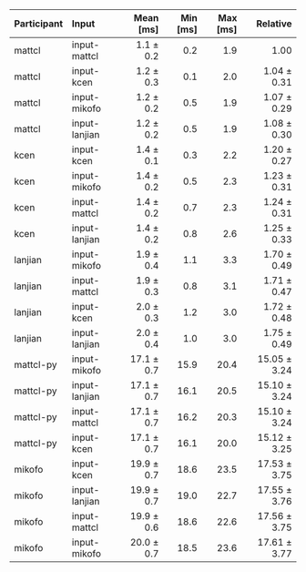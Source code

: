 | Participant | Input | Mean [ms] | Min [ms] | Max [ms] | Relative |
|:---|:---|---:|---:|---:|---:|
| mattcl | input-mattcl | 1.1 ± 0.2 | 0.2 | 1.9 | 1.00 |
| mattcl | input-kcen | 1.2 ± 0.3 | 0.1 | 2.0 | 1.04 ± 0.31 |
| mattcl | input-mikofo | 1.2 ± 0.2 | 0.5 | 1.9 | 1.07 ± 0.29 |
| mattcl | input-lanjian | 1.2 ± 0.2 | 0.5 | 1.9 | 1.08 ± 0.30 |
| kcen | input-kcen | 1.4 ± 0.1 | 0.3 | 2.2 | 1.20 ± 0.27 |
| kcen | input-mikofo | 1.4 ± 0.2 | 0.5 | 2.3 | 1.23 ± 0.31 |
| kcen | input-mattcl | 1.4 ± 0.2 | 0.7 | 2.3 | 1.24 ± 0.31 |
| kcen | input-lanjian | 1.4 ± 0.2 | 0.8 | 2.6 | 1.25 ± 0.33 |
| lanjian | input-mikofo | 1.9 ± 0.4 | 1.1 | 3.3 | 1.70 ± 0.49 |
| lanjian | input-mattcl | 1.9 ± 0.3 | 0.8 | 3.1 | 1.71 ± 0.47 |
| lanjian | input-kcen | 2.0 ± 0.3 | 1.2 | 3.0 | 1.72 ± 0.48 |
| lanjian | input-lanjian | 2.0 ± 0.4 | 1.0 | 3.0 | 1.75 ± 0.49 |
| mattcl-py | input-mikofo | 17.1 ± 0.7 | 15.9 | 20.4 | 15.05 ± 3.24 |
| mattcl-py | input-lanjian | 17.1 ± 0.7 | 16.1 | 20.5 | 15.10 ± 3.24 |
| mattcl-py | input-mattcl | 17.1 ± 0.7 | 16.2 | 20.3 | 15.10 ± 3.24 |
| mattcl-py | input-kcen | 17.1 ± 0.7 | 16.1 | 20.0 | 15.12 ± 3.25 |
| mikofo | input-kcen | 19.9 ± 0.7 | 18.6 | 23.5 | 17.53 ± 3.75 |
| mikofo | input-lanjian | 19.9 ± 0.7 | 19.0 | 22.7 | 17.55 ± 3.76 |
| mikofo | input-mattcl | 19.9 ± 0.6 | 18.6 | 22.6 | 17.56 ± 3.75 |
| mikofo | input-mikofo | 20.0 ± 0.7 | 18.5 | 23.6 | 17.61 ± 3.77 |
